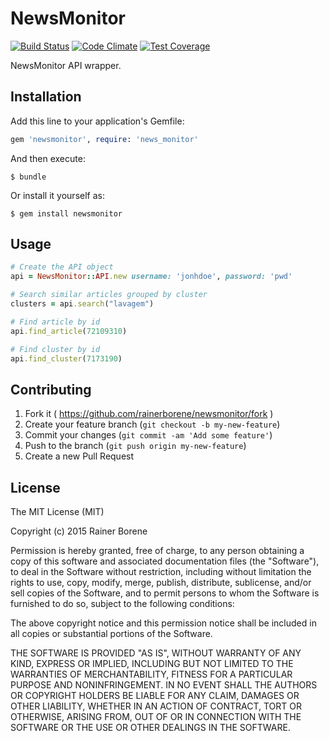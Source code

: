 # NewsMonitor

[![Build Status](https://travis-ci.org/rainerborene/newsmonitor.svg)](https://travis-ci.org/rainerborene/newsmonitor)
[![Code Climate](https://codeclimate.com/github/rainerborene/newsmonitor/badges/gpa.svg)](https://codeclimate.com/github/rainerborene/newsmonitor)
[![Test Coverage](https://codeclimate.com/github/rainerborene/newsmonitor/badges/coverage.svg)](https://codeclimate.com/github/rainerborene/newsmonitor/coverage)

NewsMonitor API wrapper.

## Installation

Add this line to your application's Gemfile:

```ruby
gem 'newsmonitor', require: 'news_monitor'
```

And then execute:

    $ bundle

Or install it yourself as:

    $ gem install newsmonitor

## Usage

```ruby
# Create the API object
api = NewsMonitor::API.new username: 'jonhdoe', password: 'pwd'

# Search similar articles grouped by cluster
clusters = api.search("lavagem")

# Find article by id
api.find_article(72109310)

# Find cluster by id
api.find_cluster(7173190)
```

## Contributing

1. Fork it ( https://github.com/rainerborene/newsmonitor/fork )
2. Create your feature branch (`git checkout -b my-new-feature`)
3. Commit your changes (`git commit -am 'Add some feature'`)
4. Push to the branch (`git push origin my-new-feature`)
5. Create a new Pull Request

## License

The MIT License (MIT)

Copyright (c) 2015 Rainer Borene

Permission is hereby granted, free of charge, to any person obtaining a copy
of this software and associated documentation files (the "Software"), to deal
in the Software without restriction, including without limitation the rights
to use, copy, modify, merge, publish, distribute, sublicense, and/or sell
copies of the Software, and to permit persons to whom the Software is
furnished to do so, subject to the following conditions:

The above copyright notice and this permission notice shall be included in
all copies or substantial portions of the Software.

THE SOFTWARE IS PROVIDED "AS IS", WITHOUT WARRANTY OF ANY KIND, EXPRESS OR
IMPLIED, INCLUDING BUT NOT LIMITED TO THE WARRANTIES OF MERCHANTABILITY,
FITNESS FOR A PARTICULAR PURPOSE AND NONINFRINGEMENT. IN NO EVENT SHALL THE
AUTHORS OR COPYRIGHT HOLDERS BE LIABLE FOR ANY CLAIM, DAMAGES OR OTHER
LIABILITY, WHETHER IN AN ACTION OF CONTRACT, TORT OR OTHERWISE, ARISING FROM,
OUT OF OR IN CONNECTION WITH THE SOFTWARE OR THE USE OR OTHER DEALINGS IN
THE SOFTWARE.
